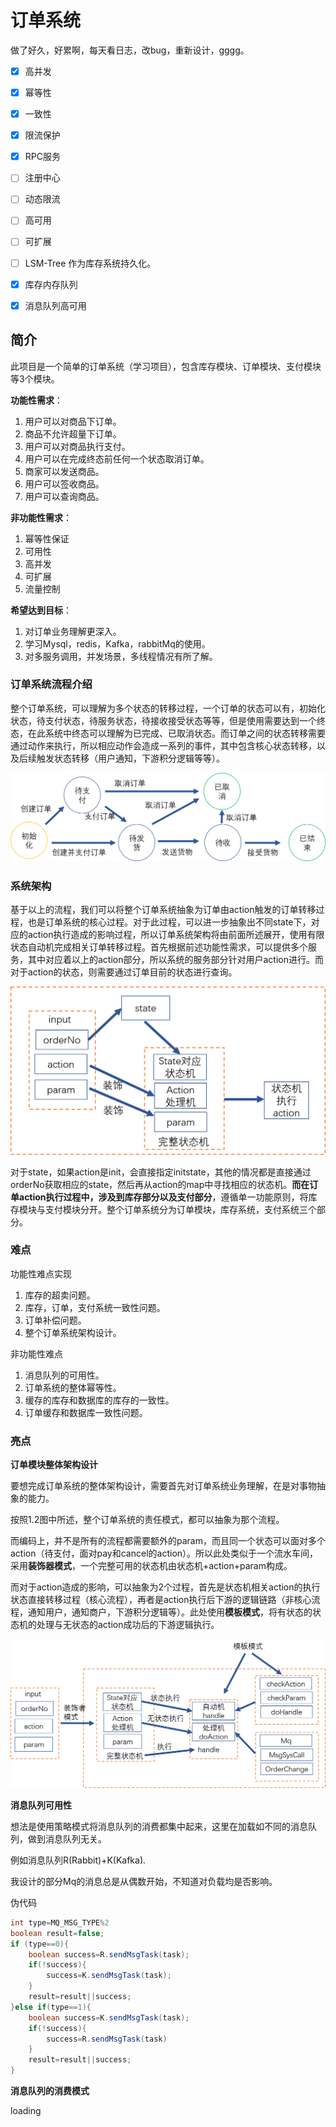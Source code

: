 # 订单系统

做了好久，好累啊，每天看日志，改bug，重新设计，gggg。

- [x] 高并发
- [x] 幂等性
- [x] 一致性
- [x] 限流保护
- [x] RPC服务
- [ ] 注册中心
- [ ] 动态限流
- [ ] 高可用
- [ ] 可扩展
- [ ] LSM-Tree 作为库存系统持久化。
- [x] 库存内存队列
- [x] 消息队列高可用



## 简介

此项目是一个简单的订单系统（学习项目），包含库存模块、订单模块、支付模块等3个模块。

**功能性需求**：

1. 用户可以对商品下订单。
2. 商品不允许超量下订单。
3. 用户可以对商品执行支付。
4. 用户可以在完成终态前任何一个状态取消订单。
5. 商家可以发送商品。
6. 用户可以签收商品。
7. 用户可以查询商品。

**非功能性需求**：

1. 幂等性保证
2. 可用性
3. 高并发
4. 可扩展
5. 流量控制

**希望达到目标**：

1. 对订单业务理解更深入。
2. 学习Mysql，redis，Kafka，rabbitMq的使用。
3. 对多服务调用，并发场景，多线程情况有所了解。



### 订单系统流程介绍

整个订单系统，可以理解为多个状态的转移过程，一个订单的状态可以有，初始化状态，待支付状态，待服务状态，待接收接受状态等等，但是使用需要达到一个终态，在此系统中终态可以理解为已完成、已取消状态。而订单之间的状态转移需要通过动作来执行，所以相应动作会造成一系列的事件，其中包含核心状态转移，以及后续触发状态转移（用户通知，下游积分逻辑等等）。

![](./img/fsm.png)



### 系统架构

基于以上的流程，我们可以将整个订单系统抽象为订单由action触发的订单转移过程，也是订单系统的核心过程。对于此过程，可以进一步抽象出不同state下，对应的action执行造成的影响过程，所以订单系统架构将由前面所述展开，使用有限状态自动机完成相关订单转移过程。首先根据前述功能性需求，可以提供多个服务，其中对应着以上的action部分，所以系统的服务部分针对用户action进行。而对于action的状态，则需要通过订单目前的状态进行查询。

![](./img/action2.png)

对于state，如果action是init，会直接指定initstate，其他的情况都是直接通过orderNo获取相应的state，然后再从action的map中寻找相应的状态机。**而在订单action执行过程中，涉及到库存部分以及支付部分**，遵循单一功能原则，将库存模块与支付模块分开。整个订单系统分为订单模块，库存系统，支付系统三个部分。

### 难点

功能性难点实现

1. 库存的超卖问题。
1. 库存，订单，支付系统一致性问题。
1. 订单补偿问题。
1. 整个订单系统架构设计。

非功能性难点

1. 消息队列的可用性。
2. 订单系统的整体幂等性。
3. 缓存的库存和数据库的库存的一致性。
4. 订单缓存和数据库一致性问题。

### 亮点

**订单模块整体架构设计**

要想完成订单系统的整体架构设计，需要首先对订单系统业务理解，在是对事物抽象的能力。

按照1.2图中所述，整个订单系统的责任模式，都可以抽象为那个流程。

而编码上，并不是所有的流程都需要额外的param，而且同一个状态可以面对多个action（待支付，面对pay和cancel的action）。所以此处类似于一个流水车间，采用**装饰器模式**，一个完整可用的状态机由状态机+action+param构成。

而对于action造成的影响，可以抽象为2个过程，首先是状态机相关action的执行状态直接转移过程（核心流程），再者是action执行后下游的逻辑链路（非核心流程，通知用户，通知商户，下游积分逻辑等）。此处使用**模板模式**，将有状态的状态机的处理与无状态的action成功后的下游逻辑执行。

![](./img/order.png)

**消息队列可用性**

想法是使用策略模式将消息队列的消费都集中起来，这里在加载如不同的消息队列，做到消息队列无关。

例如消息队列R(Rabbit)+K(Kafka).

我设计的部分Mq的消息总是从偶数开始，不知道对负载均是否影响。

伪代码

```java
int type=MQ_MSG_TYPE%2
boolean result=false;
if (type==0){
	boolean success=R.sendMsgTask(task);
	if(!success){
		success=K.sendMsgTask(task);
	}
	result=result||success;
}else if(type==1){
	boolean success=K.sendMsgTask(task);
	if(!success){
		success=R.sendMsgTask(task)
	}
	result=result||success;
}
```



**消息队列的消费模式**

loading

